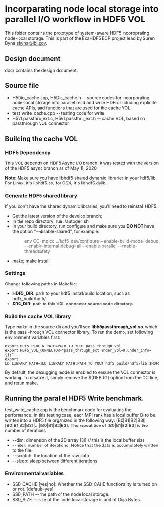 # Incorparating node local storage into parallel I/O workflow in HDF5 VOL

This folder contains the prototype of system-aware HDF5 incoroprating node-local storage. This is part of the ExaHDF5 ECP project lead by Suren Byna <sbyna@lbl.gov>. 

## Design document
   doc/ contains the design document. 

## Source file 
   * H5Dio_cache.cpp, H5Dio_cache.h -- source codes for incorporating node-local storage into parallel read and write HDF5. Including explicite cache APIs, and functions that are used for the cache VOL
   * test_write_cache.cpp -- testing code for write
   * H5VLpassthru_ext.c, H5VLpassthru_ext.h -- cache VOL, based on passthrough VOL connector

## Building the cache VOL
### HDF5 Dependency

This VOL depends on HDF5 Async I/O branch. It was tested with the version of the HDF5 async branch as of May 11, 2020

**Note**: Make sure you have libhdf5 shared dynamic libraries in your hdf5/lib. For Linux, it's libhdf5.so, for OSX, it's libhdf5.dylib.

### Generate HDF5 shared library
If you don't have the shared dynamic libraries, you'll need to reinstall HDF5.
- Get the latest version of the develop branch;
- In the repo directory, run ./autogen.sh
- In your build directory, run configure and make sure you **DO NOT** have the option "--disable-shared", for example:
    >    env CC=mpicc ../hdf5_dev/configure --enable-build-mode=debug --enable-internal-debug=all --enable-parallel --enable-threadsafety
- make; make install

### Settings
Change following paths in Makefile:

- **HDF5_DIR**: path to your hdf5 install/build location, such as hdf5_build/hdf5/
- **SRC_DIR**: path to this VOL connector source code directory.

### Build the cache VOL library
Type *make* in the source dir and you'll see **libh5passthrough_vol.so**, which is the pass -hrough VOL connector library.
To run the demo, set following environment variables first:
>
    export HDF5_PLUGIN_PATH=PATH_TO_YOUR_pass_through_vol
    export HDF5_VOL_CONNECTOR="pass_through_ext under_vol=0;under_info={};"
    export LD_LIBRARY_PATH=$LD_LIBRARY_PATH:PATH_TO_YOUR_hdf5_build/hdf5/lib:$HDF5_PLUGIN_PATH

By default, the debugging mode is enabled to ensure the VOL connector is working. To disable it, simply remove the $(DEBUG) option from the CC line, and rerun make.

## Running the parallel HDF5 Write benchmark. 
   test_write_cache.cpp is the benchmark code for evaluating the performance. In this testing case, each MPI rank has a local
   buffer BI to be written into a HDF5 file organized in the following way: [B0|B1|B2|B3]|[B0|B1|B2|B3]|...|[B0|B1|B2|B3]. The repeatition of [B0|B1|B2|B3] is the number of iterations
   * --dim: dimension of the 2D array [BI] // this is the local buffer size
   * --niter: number of iterations. Notice that the data is accumulately written to the file. 
   * --scratch: the location of the raw data
   * --sleep: sleep between different iterations

### Environmental variables
* SSD_CACHE [yes|no]: Whether the SSD_CAHE functionality is turned on or not. [default=yes]
* SSD_PATH -- the path of the node local storage. 
* SSD_SIZE -- size of the node local storage in unit of Giga Bytes. 

